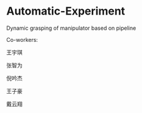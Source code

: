 # Automatic-Experiment
Dynamic grasping of manipulator based on pipeline







Co-workers:

王宇琪

张智为

倪吟杰

王子豪

戴云翔